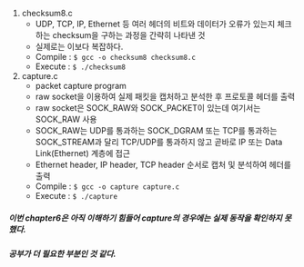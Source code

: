 1. checksum8.c
   - UDP, TCP, IP, Ethernet 등 여러 헤더의 비트와 데이터가 오류가 있는지 체크하는 checksum을 구하는 과정을 간략히 나타낸 것
   - 실제로는 이보다 복잡하다.
   - Compile : `$ gcc -o checksum8 checksum8.c`
   - Execute : `$ ./checksum8`
2. capture.c
   - packet capture program
   - raw socket을 이용하여 실제 패킷을 캡처하고 분석한 후 프로토콜 헤더를 출력
   - raw socket은 SOCK_RAW와 SOCK_PACKET이 있는데 여기서는 SOCK_RAW 사용
   - SOCK_RAW는 UDP를 통과하는 SOCK_DGRAM 또는 TCP를 통과하는 SOCK_STREAM과 달리 TCP/UDP를 통과하지 않고 곧바로 IP 또는 Data Link(Ethernet) 계층에 접근
   - Ethernet header, IP header, TCP header 순서로 캡처 및 분석하여 헤더를 출력
   - Compile : `$ gcc -o capture capture.c`
   - Execute : `$ ./capture`



##### 이번 chapter6은 아직 이해하기 힘들어 capture의 경우에는 실제 동작을 확인하지 못했다.

##### 공부가 더 필요한 부분인 것 같다.

